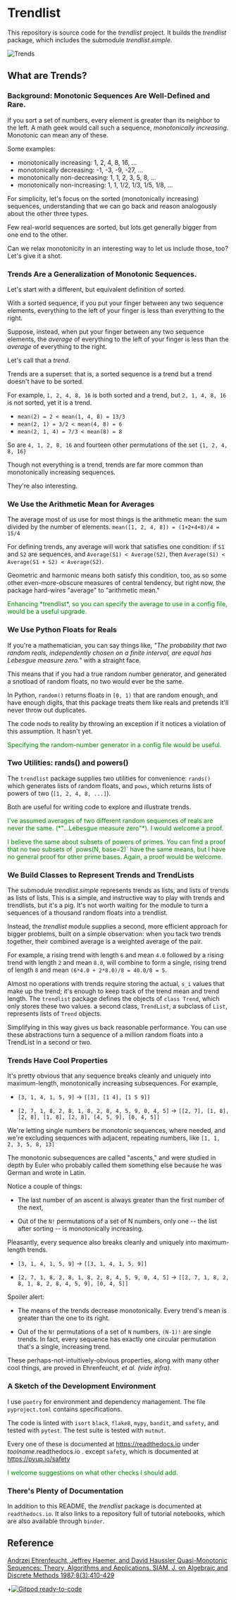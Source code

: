 <style>
red { color: red }
yellow { color: yellow }
blue { color: blue }
green { color: green }
todo { color: green}
</style>

# Trendlist

This repository is source code for the *trendlist* project.
It builds the *trendlist* package, which includes the submodule *trendlist.simple*.

![Trends](2020_google_trends.png) <!--- https://imgs.xkcd.com/comics/2020_google_trends.png --->


## What are Trends?

### Background: Monotonic Sequences Are Well-Defined and Rare.

If you sort a set of numbers, every element is greater than its neighbor to the left.
A math geek would call such a sequence, *monotonically increasing*.
Monotonic can mean any of these.

Some examples:

* monotonically increasing: 1, 2, 4, 8, 16, ...
* monotonically decreasing: -1, -3, -9, -27, ...
* monotonically non-decreasing: 1, 1, 2, 3, 5, 8, ...
* monotonically non-increasing: 1, 1, 1/2, 1/3, 1/5, 1/8, ...

For simplicity, let's focus on the sorted (monotonically increasing) sequences, understanding that we can go back and reason analogously about the other three types.

Few real-world sequences are sorted, but lots get generally bigger from one end to the other.

Can we relax monotonicity in an interesting way to let us include those, too?
Let's give it a shot.

### Trends Are a Generalization of Monotonic Sequences.

Let's start with a different, but equivalent definition of sorted.

With a sorted sequence, if you put your finger between any two sequence elements, everything to the left of your finger is less than everything to the right.

Suppose, instead, when put your finger between any two sequence elements,
the *average* of everything to the left of your finger is less than the *average* of everything to the right.

Let's call that a *trend*.

Trends are a superset:
that is, a sorted sequence is a trend
but a trend doesn't have to be sorted.

For example, `1, 2, 4, 8, 16` is both sorted and a trend,
but `2, 1, 4, 8, 16` is not sorted, yet it is a trend.
* `mean(2) = 2 < mean(1, 4, 8) = 13/3`
* `mean(2, 1) = 3/2 < mean(4, 8) = 6`
* `mean(2, 1, 4) = 7/3 < mean(8) = 8`

So are `4, 1, 2, 8, 16` and fourteen other permutations of the set `{1, 2, 4, 8, 16}`

Though not everything is a trend, trends are far more common than monotonically increasing sequences.

They're also interesting.

### We Use the Arithmetic Mean for Averages

The average most of us use for most things is the arithmetic mean: the sum divided by the number of elements.
`mean([1, 2, 4, 8]) = (1+2+4+8)/4 = 15/4`

For defining trends, any average will work that satisfies one condition:
if `S1` and `S2` are sequences, and `Average(S1) < Average(S2)`, then
`Average(S1) < Average(S1 + S2) < Average(S2)`.

Geometric and harmonic means both satisfy this condition, too, as so some other even-more-obscure measures of central tendency,
but right now, the package hard-wires "average" to "arithmetic mean."
<p>
<todo>
Enhancing *trendlist*, so you can specify the average to use in a config file,
would be a useful upgrade.
</todo>
</p>


### We Use Python Floats for Reals

If you're a mathematician, you can say things like, *"The probability that two random reals, independently chosen on a finite interval, are equal has Lebesgue measure zero."*
with a straight face.

This means that if you had a true random number generator, and generated a snotload of random floats, no two would ever be the same.

In Python, `random()` returns floats in `[0, 1)` that are random enough, and have enough digits,
that this package treats them like reals and pretends it'll never throw out duplicates.

The code nods to reality by throwing an exception if it notices a violation of this assumption.
It hasn't yet.

<p>
<todo>
Specifying the random-number generator in a config file
would be useful.
</todo>
</p>

### Two Utilities: rands() and powers()

The `trendlist` package supplies two utilities for convenience: `rands()`
which generates lists of random floats,
and `pows`, which returns lists of powers of two
(`[1, 2, 4, 8, ...]`).

Both are useful for writing code to explore and illustrate trends.
<p>
<todo>
I've assumed averages of two different random sequences of reals
are never the same. (*"...Lebesgue measure zero"*).
I would welcome a proof.
</todo>
</p>
<p>
<todo>
I believe the same about subsets of powers of primes.
You can find a proof that no two subsets of `pows(N, base=2)`
have the same means, but I have no general proof for other prime bases.
Again, a proof would be welcome.
</todo>
</p>


### We Build Classes to Represent Trends and TrendLists

The submodule *trendlist.simple* represents trends as lists, and lists of trends as lists of lists.
This is a simple, and instructive way to play with trends and trendlists, but it's a pig.
It's not worth waiting for the module to turn a sequences of a thousand random floats into a trendlist.

Instead, the *trendlist* module supplies a second, more efficient approach for bigger problems, built on a simple observation:
when you tack two trends together, their combined average is a weighted average of the pair.

For example,
a rising trend with length `6` and mean `4.0`
followed by
a rising trend with length `2` and mean `8.0`,
will combine to form a single, rising trend of length `8`
and mean `(6*4.0 + 2*8.0)/8 = 40.0/8 = 5`.

Almost no operations with trends require storing
the actual, `s_i` values that make up the trend;
it's enough to keep track of the trend mean and trend length.
The `trendlist` package defines the objects of `class Trend`, which only stores these two values.
a second class, `TrendList`, a subclass of `List`, represents lists of `Trend` objects.

Simplifying in this way gives us back reasonable performance.
You can use these abstractions turn a sequence of a million random floats into a TrendList in a second or two.

### Trends Have Cool Properties

It's pretty obvious that any sequence breaks cleanly and uniquely into maximum-length, monotonically increasing subsequences. For example,

* `[3, 1, 4, 1, 5, 9]`  -> `[[3], [1 4], [1 5 9]]`

* `[2, 7, 1, 8, 2, 8, 1, 8, 2, 8, 4, 5, 9, 0, 4, 5]` -> `[[2, 7], [1, 8], [2, 8], [1, 8], [2, 8], [4, 5, 9], [0, 4, 5]]`

We're letting single numbers be monotonic sequences, where needed, and we're excluding sequences with adjacent, repeating numbers, like `[1, 1, 2, 3, 5, 8, 13]`

The monotonic subsequences are called "ascents," and were studied in depth by Euler who probably called them something else because he was German and wrote in Latin.

Notice a couple of things:

* The last number of an ascent is always greater than the first number of the next,

* Out of the `N!` permutations of a set of N numbers, only one -- the list after sorting -- is monotonically increasing.

Pleasantly, every sequence also breaks cleanly and uniquely into maximum-length trends.

* `[3, 1, 4, 1, 5, 9]`  -> `[[3, 1, 4, 1, 5, 9]]`

* `[2, 7, 1, 8, 2, 8, 1, 8, 2, 8, 4, 5, 9, 0, 4, 5]` -> `[[2, 7, 1, 8, 2, 8, 1, 8, 2, 8, 4, 5, 9], [0, 4, 5]]`

Spoiler alert:

- The means of the trends decrease monotonically. Every trend's mean is greater than the one to its right.

- Out of the `N!` permutations of a set of `N` numbers, `(N-1)!` are single trends.
In fact, every sequence has exactly one circular permutation that's a single, increasing trend.

These perhaps-not-intuitively-obvious properties, along with many other cool things,
are proved in Ehrenfeucht, *et al. (vide infra)*.

### A Sketch of the Development Environment

I use `poetry` for environment and dependency management.
The file `pyproject.toml` contains specifications.

The code is linted with `isort` `black`, `flake8`, `mypy`, `bandit`, and `safety`, and tested with `pytest`.
The test suite is tested with `mutmut`.

Every one of these is documented at <https://readthedocs.io> under *toolname*.readthedocs.io .
except `safety`, which is documented at <https://pyup.io/safety>

<p>
<todo>
I welcome suggestions on what other checks I should add.
</todo>
</p>



### There's Plenty of Documentation

In addition to this README, the *trendlist* package is documented at `readthedocs.io`.
It also links to a repository full of tutorial notebooks, which are also available through `binder`.


## Reference
[Andrzej Ehrenfeucht, Jeffrey Haemer, and David Haussler Quasi-Monotonic Sequences: Theory, Algorithms and Applications. SIAM. J. on Algebraic and Discrete Methods 1987;8(3):410-429](https://scholar.colorado.edu/downloads/8049g581k)

+[![Gitpod ready-to-code](https://img.shields.io/badge/Gitpod-ready--to--code-908a85?logo=gitpod)](https://gitpod.io/#https://github.com/jsh/trendlist)
